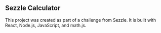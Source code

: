 ## Sezzle Calculator

This project was created as part of a challenge from Sezzle. It is built with React, Node.js, JavaScript, and math.js.


